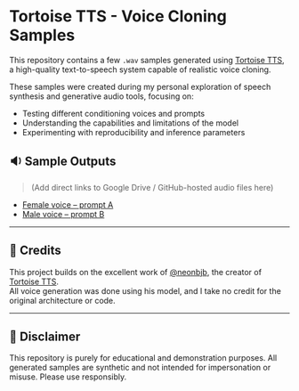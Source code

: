 # Tortoise TTS - Voice Cloning Samples

This repository contains a few `.wav` samples generated using [Tortoise TTS](https://github.com/neonbjb/tortoise-tts), a high-quality text-to-speech system capable of realistic voice cloning.

These samples were created during my personal exploration of speech synthesis and generative audio tools, focusing on:
- Testing different conditioning voices and prompts
- Understanding the capabilities and limitations of the model
- Experimenting with reproducibility and inference parameters

## 🔉 Sample Outputs
> (Add direct links to Google Drive / GitHub-hosted audio files here)

- [Female voice – prompt A](https://example.com)
- [Male voice – prompt B](https://example.com)

---

## 📜 Credits

This project builds on the excellent work of [@neonbjb](https://github.com/neonbjb), the creator of [Tortoise TTS](https://github.com/neonbjb/tortoise-tts).  
All voice generation was done using his model, and I take no credit for the original architecture or code.

---

## 📌 Disclaimer

This repository is purely for educational and demonstration purposes. All generated samples are synthetic and not intended for impersonation or misuse. Please use responsibly.

